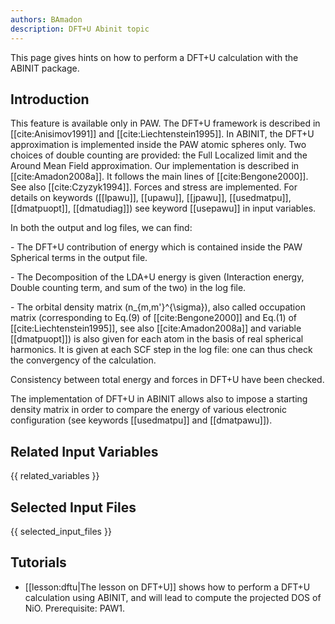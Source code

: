 ```yaml
---
authors: BAmadon
description: DFT+U Abinit topic
---
```

<!--
This file is automatically generated by mksite.py. All changes will be lost.
Change the input yaml files or the python code
-->

This page gives hints on how to perform a DFT+U calculation with the ABINIT package.

## Introduction

This feature is available only in PAW. The DFT+U framework is described in
[[cite:Anisimov1991]] and [[cite:Liechtenstein1995]]. In ABINIT, the DFT+U
approximation is implemented inside the PAW atomic spheres only. Two choices
of double counting are provided: the Full Localized limit and the Around Mean
Field approximation. Our implementation is described in [[cite:Amadon2008a]].
It follows the main lines of [[cite:Bengone2000]]. See also
[[cite:Czyzyk1994]]. Forces and stress are implemented. For details on
keywords ([[lpawu]], [[upawu]], [[jpawu]], [[usedmatpu]], [[dmatpuopt]],
[[dmatudiag]]) see keyword [[usepawu]] in input variables.

In both the output and log files, we can find:

\- The DFT+U contribution of energy which is contained inside the PAW
Spherical terms in the output file.

\- The Decomposition of the LDA+U energy is given (Interaction energy, Double
counting term, and sum of the two) in the log file.

\- The orbital density matrix (n_{m,m'}^{\sigma}), also called occupation
matrix (corresponding to Eq.(9) of [[cite:Bengone2000]] and Eq.(1) of
[[cite:Liechtenstein1995]], see also [[cite:Amadon2008a]] and variable
[[dmatpuopt]]) is also given for each atom in the basis of real spherical
harmonics. It is given at each SCF step in the log file: one can thus check
the convergency of the calculation.

Consistency between total energy and forces in DFT+U have been checked.

The implementation of DFT+U in ABINIT allows also to impose a starting density
matrix in order to compare the energy of various electronic configuration (see
keywords [[usedmatpu]] and [[dmatpawu]]).



## Related Input Variables

{{ related_variables }}

## Selected Input Files

{{ selected_input_files }}

## Tutorials

* [[lesson:dftu|The lesson on DFT+U]] shows how to perform a DFT+U calculation using ABINIT, and will lead to compute the projected DOS of NiO. Prerequisite: PAW1.

